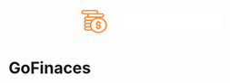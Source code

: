 <h2 align="center">
    <img alt="GoFinaces" title="#GoFinaces" src=".github/logo.svg" width="250px" />
</h2>

# GoFinaces
